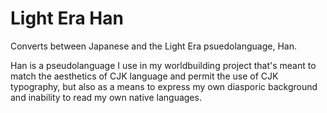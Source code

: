 # Light Era Han

Converts between Japanese and the Light Era psuedolanguage, Han.

Han is a pseudolanguage I use in my worldbuilding project that's meant to match the aesthetics of CJK language and permit the use of CJK typography, but also as a means to express my own diasporic background and inability to read my own native languages.

